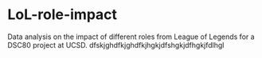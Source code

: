 # LoL-role-impact
Data analysis on the impact of different roles from League of Legends for a DSC80 project at UCSD. 
dfskjghdfkjghdfkjhgkjdfshgkjdfhgkjfdlhgl
